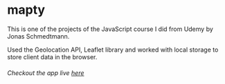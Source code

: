 # mapty
This is one of the projects of the JavaScript course I did from Udemy by Jonas Schmedtmann.

Used the Geolocation API, Leaflet library and worked with local storage to store client data in the browser.

###### Checkout the app live [here](mapty-zen.netlify.app)
